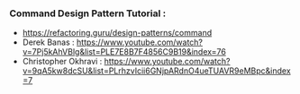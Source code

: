 ### Command Design Pattern Tutorial :
* https://refactoring.guru/design-patterns/command
* Derek Banas : https://www.youtube.com/watch?v=7Pj5kAhVBlg&list=PLE7E8B7F4856C9B19&index=76
* Christopher Okhravi : https://www.youtube.com/watch?v=9qA5kw8dcSU&list=PLrhzvIcii6GNjpARdnO4ueTUAVR9eMBpc&index=7
